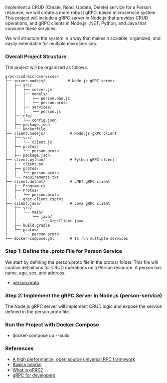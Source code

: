 
Implement a CRUD (Create, Read, Update, Delete) service for a Person resource, we will create a more robust gRPC-based microservice system. This project will include a gRPC server in Node.js that provides CRUD operations, and gRPC clients in Node.js, .NET, Python, and Java that consume these services.

We will structure the system in a way that makes it scalable, organized, and easily extendable for multiple microservices.

### Overall Project Structure

The project will be organized as follows:

```
grpc-crud-microservices/
├── server.nodejs/          # Node.js gRPC server
│   ├── src/
│   │   ├── server.js
│   │   ├── models/
│   │   │   ├── person.dao.js
│   │   │   └── person.proto
│   │   ├── services/
│   │   │   └── person.js
│   ├── cfg/
│   │   └── config.json
│   ├── package.json
│   └── Dockerfile
├── client.nodejs/           # Node.js gRPC client
│   ├── src/
│   │   └── client.js
│   ├── protos/
│   │   └── person.proto
│   ├── package.json
├── client.python/           # Python gRPC client
│   ├── client.py
│   ├── protos/
│   │   └── person.proto
│   └── requirements.txt
├── client.dotnet/           # .NET gRPC client
│   ├── Program.cs
│   ├── Protos/
│   │   └── person.proto
│   └── grpc-client.csproj
├── client.java/             # Java gRPC client
│   ├── src/
│   │   └── main/
│   │       └── java/
│   │           └── GrpcClient.java
│   ├── build.gradle
│   └── protos/
│       └── person.proto
└── docker-compose.yml       # To run multiple services
```

### Step 1: Define the .proto File for Person Service
We start by defining the person.proto file in the protos/ folder. This file will contain definitions for CRUD operations on a Person resource. A person has name, age, sex, and address.
- [person.proto](server.nodejs/src/models/person.proto)

### Step 2: Implement the gRPC Server in Node.js (person-service)
The Node.js gRPC server will implement CRUD logic and expose the service defined in the person.proto file.

### Run the Project with Docker Compose
- docker-compose up --build


### References 
- [A high performance, open source universal RPC framework](https://grpc.io/)
- [Basics tutorial](https://grpc.io/docs/languages/node/basics/)
- [What is gPRC?](https://www.youtube.com/watch?v=gnchfOojMk4)
- [gRPC for developers](https://www.youtube.com/watch?v=7g7-_1Fztmc)